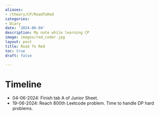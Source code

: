 ```yaml
---
aliases:
- /theory/CP/RoadToRed
categories:
- Diary
date: '2024-06-04'
description: My note while learning CP
image: images/red_coder.jpg
layout: post
title: Road To Red
toc: true
draft: false

---
```

# Timeline
- 04-06-2024: Finish tab A of Junior Sheet.
- 19-06-2024: Reach 800th Leetcode problem. Time to handle DP hard problems.
